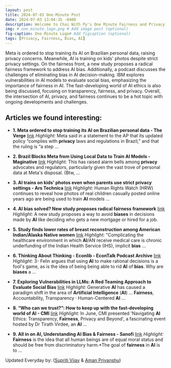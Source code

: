 ```yaml
---
layout: post
title: 2024-07-03 One-Minute Post
date: 2024-07-03 13:04:35 -0400
description: Welcome to Chai With Py's One Minute Fairness and Privacy, which aims to provide you the current happenings in the world of Fairness, Privacy, and AI.
img: # one_minute_logo.png # Add image post (optional)
fig-caption: One Minute Logo# Add figcaption (optional)
tags: [Privacy, Fairness, Bias, AI]
---
```


Meta is ordered to stop training its AI on Brazilian personal data, raising privacy concerns. Meanwhile, AI is training on kids' photos despite strict privacy settings. On the fairness front, a new study proposes a radical fairness framework to address AI bias. Additionally, a podcast discusses the challenges of eliminating bias in AI decision-making. IBM explores vulnerabilities in AI models to evaluate social bias, emphasizing the importance of fairness in AI. The fast-developing world of AI ethics is also being discussed, focusing on transparency, fairness, and privacy. Overall, the intersection of AI, privacy, and fairness continues to be a hot topic with ongoing developments and challenges.

## Articles we found interesting:

- **1. Meta ordered to stop training its <b>AI</b> on Brazilian personal data - The Verge** [link](https://www.theverge.com/2024/7/3/24191405/meta-anpd-stop-training-ai-on-brazilian-facebook-instagram-data)
_Highlight:_ Meta said in a statement to the AP that its updated policy “complies with <b>privacy</b> laws and regulations in Brazil,” and that the ruling is “a step&nbsp;...

- **2. Brazil Blocks Meta from Using Local Data to Train <b>AI</b> Models - Maginative** [link](https://www.maginative.com/article/brazil-blocks-meta-from-using-local-data-to-train-ai-models/)
_Highlight:_ This has raised alarm bells among <b>privacy</b> advocates and regulators, particularly given the vast trove of personal data at Meta&#39;s disposal. (Btw,&nbsp;...

- **3. <b>AI</b> trains on kids&#39; photos even when parents use strict <b>privacy</b> settings - Ars Technica** [link](https://arstechnica.com/tech-policy/2024/07/ai-trains-on-kids-photos-even-when-parents-use-strict-privacy-settings/)
_Highlight:_ Human Rights Watch (HRW) continues to reveal how photos of real children casually posted online years ago are being used to train <b>AI</b> models&nbsp;...

- **4. <b>AI bias</b> solved? New study proposes radical fairness framework** [link](https://interestingengineering.com/innovation/ai-bias-fairness-framework-for-everyone)
_Highlight:_ A new study proposes a way to avoid <b>biases</b> in decisions made by <b>AI</b> like deciding who gets a new mortgage or hired for a job.

- **5. Study finds lower rates of breast reconstruction among American Indian/Alaska Native women** [link](https://www.news-medical.net/news/20240702/Study-finds-lower-rates-of-breast-reconstruction-among-American-IndianAlaska-Native-women.aspx)
_Highlight:_ &quot;Complicating the healthcare environment in which <b>AI</b>/AN receive medical care is chronic underfunding of the Indian Health Service (IHS), implicit <b>bias</b>&nbsp;...

- **6. Thinking About Thinking - Econlib - EconTalk Podcast Archive** [link](https://www.econtalk.org/extra/thinking-about-thinking/)
_Highlight:_ 3- Felin argues that using <b>AI</b> to make rational decisions is a fool&#39;s game, as is the idea of being being able to rid <b>AI</b> of <b>bias</b>. Why are <b>biases</b> a&nbsp;...

- **7. Exploring Vulnerabilities in LLMs: A Red Teaming Approach to Evaluate Social Bias** [link](https://research.ibm.com/publications/exploring-vulnerabilities-in-llms-a-red-teaming-approach-to-evaluate-social-bias)
_Highlight:_ Generative <b>AI</b> has caused a paradigm shift in the area of <b>Artificial Intelligence</b> (<b>AI</b>) ... <b>Fairness</b>, Accountability, Transparency &middot; Human-Centered <b>AI</b>&nbsp;...

- **8. “Who can we trust?”: How to keep up with the fast-developing world of <b>AI</b> - CMI** [link](https://www.managers.org.uk/knowledge-and-insights/article/who-can-we-trust-how-to-keep-up-with-the-fast-developing-world-of-ai/)
_Highlight:_ In June, CMI presented &#39;Navigating <b>AI</b> Ethics: Transparency, <b>Fairness</b>, Privacy and Beyond&#39;, a fascinating event hosted by Dr Tirath Virdee, an <b>AI</b>&nbsp;...

- **9. All in on <b>AI</b>, Understanding <b>AI</b> Bias &amp; <b>Fairness</b> - Sanofi** [link](https://www.sanofi.com/en/magazine/our-science/all-in-ai-bias-fairness)
_Highlight:_ <b>Fairness</b> is the idea that all human beings are of equal moral status and should be free from discriminatory harm.*The goal of <b>fairness</b> in <b>AI</b> is to&nbsp;...


Updated Everyday by: (<a href="https://supritivijay.github.io/">Supriti Vijay</a> & <a href="https://amanpriyanshu.github.io/">Aman Priyanshu</a>)
